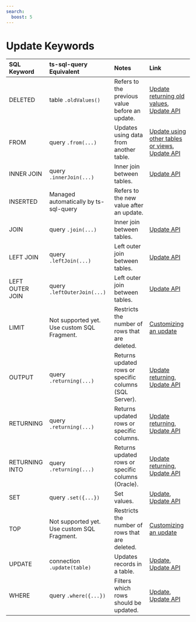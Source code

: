 ```yaml
---
search:
  boost: 5
---
```

# Update Keywords

| SQL Keyword                                | ts-sql-query Equivalent                    | Notes                                                                     | Link                                                          |
|:-------------------------------------------|:-------------------------------------------|:--------------------------------------------------------------------------|:--------------------------------------------------------------|
| DELETED                                    | table `.oldValues()`                       | Refers to the previous value before an update.                            | [Update returning old values](../queries/update.md#update-returning-old-values), [Update API](../api/update.md) |
| FROM                                       | query `.from(...)`                         | Updates using data from another table.                                    | [Update using other tables or views](../queries/update.md#update-using-other-tables-or-views), [Update API](../api/update.md) |
| INNER JOIN                                 | query `.innerJoin(...)`                    | Inner join between tables.                                                | [Update API](../api/update.md)                                |
| INSERTED                                   | Managed automatically by ts-sql-query      | Refers to the new value after an update.                                  |                                                               |
| JOIN                                       | query `.join(...)`                         | Inner join between tables.                                                | [Update API](../api/update.md)                                |
| LEFT JOIN                                  | query `.leftJoin(...)`                     | Left outer join between tables.                                           | [Update API](../api/update.md)                                |
| LEFT OUTER JOIN                            | query `.leftOuterJoin(...)`                | Left outer join between tables.                                           | [Update API](../api/update.md)                                |
| LIMIT                                      | Not supported yet. Use custom SQL Fragment. | Restricts the number of rows that are deleted.                           | [Customizing an update](../queries/sql-fragments.md#customizing-an-update)   |
| OUTPUT                                     | query `.returning(...)`                    | Returns updated rows or specific columns (SQL Server).                    | [Update returning](../queries/update.md#update-returning), [Update API](../api/update.md) |
| RETURNING                                  | query `.returning(...)`                    | Returns updated rows or specific columns.                                 | [Update returning](../queries/update.md#update-returning), [Update API](../api/update.md) |
| RETURNING INTO                             | query `.returning(...)`                    | Returns updated rows or specific columns (Oracle).                        | [Update returning](../queries/update.md#update-returning), [Update API](../api/update.md) |
| SET                                        | query `.set({...})`                        | Set values.                                                               | [Update](../queries/update.md#general-update), [Update API](../api/update.md) |
| TOP                                        | Not supported yet. Use custom SQL Fragment.| Restricts the number of rows that are deleted.                            | [Customizing an update](../queries/sql-fragments.md#customizing-an-update)    |
| UPDATE                                     | connection `.update(table)`                | Updates records in a table.                                               | [Update](../queries/update.md#general-update), [Update API](../api/update.md) |
| WHERE                                      | query `.where({...})`                      | Filters which rows should be updated.                                     | [Update](../queries/update.md#general-update), [Update API](../api/update.md) |

